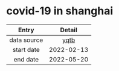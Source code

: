 # covid-19 in shanghai

| Entry | Detail |
| :-: | :-: |
| data source | [yqtb](https://wsjkw.sh.gov.cn/yqtb/index.html) |
| start date | 2022-02-13 |
| end date | 2022-05-20 |
